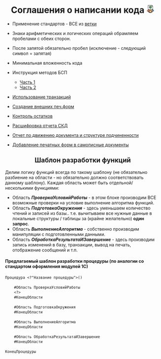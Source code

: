 <h1 align="center">
  Соглашения о написании кода <img src="./Картинки/Соглашение.png" height="26"/>
</h1>

* Применение стандартов - ВСЕ из [ветки](https://its.1c.ru/db/v8std#browse:13:-1:31)
* Знаки арифметических и логических операций обрамляем пробелами с обеих сторон.
*  После запятой обязательно пробел (исключение - следующий символ = запятая)
*  Минимальная вложенность кода
* Инструкция методов БСП
  * [Часть 1](https://infostart.ru/1c/articles/1398340/)
  * [Часть 2](https://infostart.ru/1c/articles/1411756/)
* [Использование транзакций](https://its.1c.ru/db/v8std#content:783:hdoc)
	
* [Создание внешних печ.форм](https://infostart.ru/1c/articles/286059/)
	
* [Контроль остатков](https://курсы-по-1с.рф/articles/2017-02-12-two-methods-for-inventory-check/)
	
* [Расшифровка отчета СКД](https://wiseadvice-it.ru/o-kompanii/blog/articles/rasshifrovka-otcheta-v-1s-8-3-na-skd/)
	
* [Отчет по движению документа и структуре подчиненности](https://1c-bz.ru/programming/90/)
	
* [Добавление печатных форм в самописные документы](https://infostart.ru/1c/articles/674880/)


<h2 align="center">Шаблон разработки функций</h2>
Делим логику функций всегда по такому шаблону (не обязательно разбиение на области - но обязательно должно соответствовать данному шаблону). Каждая область может быть отдельной/несколькими функциями:

* Область ***ПроверкаУсловийРаботы*** - в этом блоке производим ВСЕ возможные проверки на условие выполнение алгоритма функций.
* Область ***ПодготовкаОкружения*** - здесь уменьшаем количество чтений и записей из базы.. т.е. вычитываем все нужные данные в локальные структуры / таблицы за (крайне желательно) **один запрос**.
* Область ***ВыполнениеАлгоритма*** - собственно производим манипуляции с подготовленными данными.
* Область ***ОбработкаРезультатаИЗавершение*** - здесь производим запись изменений в базу, транзакции, вывод на печать, отображение сообщений и т.п.
  
#### Предлагаемый шаблон разработки процедуры (по аналогии со стандартом оформления модулей 1С)
```
Процедура <?"Название процедуры">()
	
	#Область ПроверкаУсловийРаботы
	<?>
	#КонецОбласти
	
	#Область ПодготовкаОкружения
	#КонецОбласти
	
	#Область ВыполнениеАлгоритма
	#КонецОбласти
	
	#Область ОбработкаРезультатаИЗавершение
	#КонецОбласти
	
КонецПроцедуры
```
	
